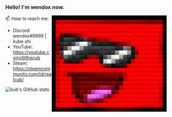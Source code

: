 
### Hello! I'm wendox now.

<img src="./legofy2.png" width="359" height="300" align="right"/>

📫 How to reach me:
- Discord: wendox#9999 | kube.shi
- YouTube: https://youtube.com/@thecub
- Steam: https://steamcommunity.com/id/realcub/

![kub's GitHub stats](https://github-readme-stats.vercel.app/api?username=wendexx&show_icons=true&theme=synthwave)
